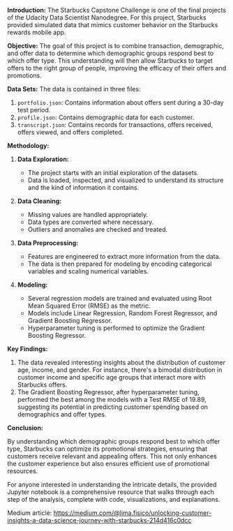 **Introduction:**
The Starbucks Capstone Challenge is one of the final projects of the Udacity Data Scientist Nanodegree. For this project, Starbucks provided simulated data that mimics customer behavior on the Starbucks rewards mobile app.

**Objective:**
The goal of this project is to combine transaction, demographic, and offer data to determine which demographic groups respond best to which offer type. This understanding will then allow Starbucks to target offers to the right group of people, improving the efficacy of their offers and promotions.

**Data Sets:**
The data is contained in three files:

1. `portfolio.json`: Contains information about offers sent during a 30-day test period.
2. `profile.json`: Contains demographic data for each customer.
3. `transcript.json`: Contains records for transactions, offers received, offers viewed, and offers completed.

**Methodology:**

1. **Data Exploration:**
   - The project starts with an initial exploration of the datasets.
   - Data is loaded, inspected, and visualized to understand its structure and the kind of information it contains.

2. **Data Cleaning:**
   - Missing values are handled appropriately.
   - Data types are converted where necessary.
   - Outliers and anomalies are checked and treated.

3. **Data Preprocessing:**
   - Features are engineered to extract more information from the data.
   - The data is then prepared for modeling by encoding categorical variables and scaling numerical variables.

4. **Modeling:**
   - Several regression models are trained and evaluated using Root Mean Squared Error (RMSE) as the metric.
   - Models include Linear Regression, Random Forest Regressor, and Gradient Boosting Regressor.
   - Hyperparameter tuning is performed to optimize the Gradient Boosting Regressor.

**Key Findings:**

1. The data revealed interesting insights about the distribution of customer age, income, and gender. For instance, there's a bimodal distribution in customer income and specific age groups that interact more with Starbucks offers.
2. The Gradient Boosting Regressor, after hyperparameter tuning, performed the best among the models with a Test RMSE of 19.89, suggesting its potential in predicting customer spending based on demographics and offer types.

**Conclusion:**

By understanding which demographic groups respond best to which offer type, Starbucks can optimize its promotional strategies, ensuring that customers receive relevant and appealing offers. This not only enhances the customer experience but also ensures efficient use of promotional resources.

For anyone interested in understanding the intricate details, the provided Jupyter notebook is a comprehensive resource that walks through each step of the analysis, complete with code, visualizations, and explanations.

Medium article: https://medium.com/@lima.fisico/unlocking-customer-insights-a-data-science-journey-with-starbucks-214d416c0dcc
